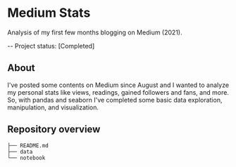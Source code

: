 # Medium Stats

Analysis of my first few months blogging on Medium (2021).

-- Project status: [Completed]

## About

I've posted some contents on Medium since August and I wanted to analyze my personal stats like views, readings, gained followers and fans, and more. So, with pandas and seaborn I've completed some basic data exploration, manipulation, and visualization.

## Repository overview

```
├── README.md          
├── data
└── notebook
```